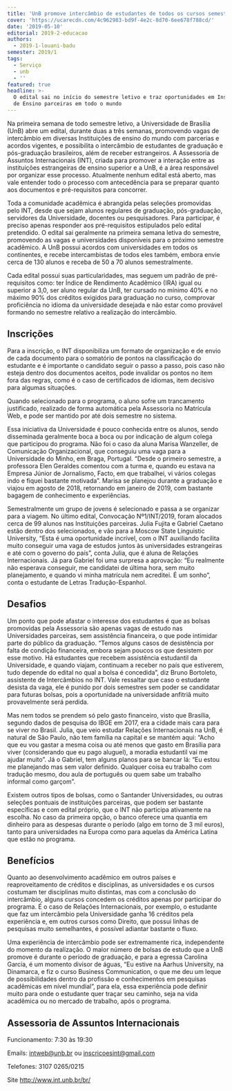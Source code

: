 ```yaml
---
title: 'UnB promove intercâmbio de estudantes de todos os cursos semestralmente '
cover: 'https://ucarecdn.com/4c962983-bd9f-4e2c-8d70-6ee678f788cd/'
date: '2019-05-10'
editorial: 2019-2-educacao
authors:
  - 2019-1-louani-badu
semester: 2019/1
tags:
  - Serviço
  - unb
  - ''
featured: true
headline: >-
  O edital sai no início do semestre letivo e traz oportunidades em Instituições
  de Ensino parceiras em todo o mundo
---
```

Na primeira semana de todo semestre letivo, a Universidade de Brasília (UnB) abre um edital, durante duas a três semanas, promovendo vagas de intercâmbio em diversas Instituições de ensino do mundo com parcerias e acordos vigentes, e possibilita o intercâmbio de estudantes de graduação e pós-graduação brasileiros, além de receber estrangeiros. A Assessoria de Assuntos Internacionais (INT), criada para promover a interação entre as instituições estrangeiras de ensino superior e a UnB, é a área responsável por organizar esse processo. Atualmente nenhum edital está aberto, mas vale entender todo o processo com antecedência para se preparar quanto aos documentos e pré-requisitos para concorrer. 

Toda a comunidade acadêmica é abrangida pelas seleções promovidas pelo INT, desde que sejam alunos regulares de graduação, pós-graduação, servidores da Universidade, docentes ou pesquisadores. Para participar, é preciso apenas responder aos pré-requisitos estipulados pelo edital pretendido. O edital sai geralmente na primeira semana letiva do semestre, promovendo as vagas e universidades disponíveis para o próximo semestre acadêmico. A UnB possui acordos com universidades em todos os continentes, e recebe intercambistas de todos eles também, embora envie cerca de 130 alunos e receba de 50 a 70 alunos semestralmente. 

Cada edital possui suas particularidades, mas seguem um padrão de pré-requisitos como: ter Índice de Rendimento Acadêmico (IRA) igual ou superior a 3,0, ser aluno regular da UnB, ter cursado no mínimo 40% e no máximo 90% dos créditos exigidos para graduação no curso, comprovar proficiência no idioma da universidade desejada e não estar como provável formando no semestre relativo a realização do intercâmbio. 

## Inscrições

Para a inscrição, o INT disponibiliza um formato de organização e de envio de cada documento para o somatório de pontos na classificação do estudante e é importante o candidato seguir o passo a passo, pois caso não esteja dentro dos documentos aceitos, pode invalidar os pontos no item fora das regras, como é o caso de certificados de idiomas, item decisivo para algumas situações. 

Quando selecionado para o programa, o aluno sofre um trancamento justificado, realizado de forma automática pela Assessoria no Matrícula Web, e pode ser mantido por até dois semestre no sistema.

Essa iniciativa da Universidade é pouco conhecida entre os alunos, sendo disseminada geralmente boca a boca ou por indicação de algum colega que participou do programa. Não foi o caso da aluna Marisa Wanzeller, de Comunicação Organizacional, que conseguiu uma vaga para a Universidade do Minho, em Braga, Portugal. “Desde o primeiro semestre, a professora Elen Geraldes comentou com a turma e, quando eu estava na Empresa Júnior de Jornalismo, Facto, em que trabalhei, vi vários colegas indo e fiquei bastante motivada”. Marisa se planejou durante a graduação e viajou em agosto de 2018, retornando em janeiro de 2019, com bastante bagagem de conhecimento e experiências.

Semestralmente um grupo de jovens é selecionado e passa a se organizar para a viagem. No último edital, Convocação Nº1/INT/2019, foram alocados cerca de 99 alunos nas Instituições parceiras. Julia Fujita e Gabriel Caetano estão dentro dos selecionados, e vão para a Moscow State Linguistic University, “Esta é uma oportunidade incrível, com o INT auxiliando facilita muito conseguir uma vaga de estudos juntos às universidades estrangeiras e até com o governo do país”, conta Julia, que é aluna de Relações Internacionais. Já para Gabriel foi uma surpresa a aprovação: “Eu realmente não esperava conseguir, me candidatei de última hora, sem muito planejamento, e quando vi minha matrícula nem acreditei. É um sonho”, conta o estudante de Letras Tradução-Espanhol.

## Desafios

Um ponto que pode afastar o interesse dos estudantes é que as bolsas promovidas pela Assessoria são apenas vagas de estudo nas Universidades parceiras, sem assistência financeira, o que pode intimidar parte do público da graduação. “Temos alguns casos de desistência por falta de condição financeira, embora sejam poucos os que desistem por esse motivo. Há estudantes que recebem assistência estudantil da Universidade, e quando viajam, continuam a receber no país que estiverem, tudo depende do edital no qual a bolsa é concedida”, diz Bruno Bortoleto, assistente de Intercâmbios no INT. Vale ressaltar que caso o estudante desista da vaga, ele é punido por dois semestres sem poder se candidatar para futuras bolsas, pois a oportunidade na universidade anfitriã muito provavelmente será perdida.

Mas nem todos se prendem só pelo gasto financeiro, visto que Brasília, segundo dados de pesquisa do IBGE em 2017, era a cidade mais cara para se viver no Brasil. Julia, que veio estudar Relações Internacionais na UnB, é natural de São Paulo, não tem família na capital e se mantém aqui: “Acho que eu vou gastar a mesma coisa ou até menos que gasto em Brasília para viver (considerando que eu pago aluguel), a moradia estudantil vai me ajudar muito”. Já o Gabriel, tem alguns planos para se bancar lá: “Eu estou me planejando mas sem valor definido. Qualquer coisa eu trabalho com tradução mesmo, dou aula de português ou quem sabe um trabalho informal como garçom”. 

Existem outros tipos de bolsas, como o Santander Universidades, ou outras seleções pontuais de instituições parceiras, que podem ser bastante específicas e com edital próprio, que o INT não participa ativamente na escolha. No caso da primeira opção, o banco oferece uma quantia em dinheiro para as despesas durante o período (algo em torno de 3 mil euros), tanto para universidades na Europa como para aquelas da América Latina que estão no programa.

## Benefícios

Quanto ao desenvolvimento acadêmico em outros países e reaproveitamento de créditos e disciplinas, as universidades e os cursos costumam ter disciplinas muito distintas, mas com a conclusão do intercâmbio, alguns cursos concedem os créditos apenas por participar do programa. É o caso de Relações Internacionais, por exemplo, o estudante que faz um intercâmbio pela Universidade ganha 16 créditos pela experiência e, em outros cursos como Direito, que possui linhas de pesquisas muito semelhantes, é possível adiantar bastante o fluxo.

Uma experiência de intercâmbio pode ser extremamente rica, independente do momento da realização. O maior número de bolsas de estudo que a UnB promove é durante o período de graduação, e para a egressa Carolina Garcia, é um momento divisor de águas, “Eu estive na Aarhus University, na Dinamarca, e fiz o curso Business Communication, o que me deu um leque de possibilidades dentro da profissão e conhecimentos em pesquisas acadêmicas em nível mundial”, para ela, essa experiência pode definir muito para onde o estudante quer traçar seu caminho, seja na vida acadêmica ou no mercado de trabalho, após o programa.

## Assessoria de Assuntos Internacionais

Funcionamento: 7:30 às 19:30

Emails: intweb@unb.br ou inscricoesint@gmail.com

Telefones: 3107 0265/0215 

Site http://www.int.unb.br/br/
